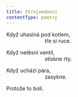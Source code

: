 ```yaml
---
title: Strojvedoucí
contentType: poetry
---
```


Když uhasíná pod kotlem,  
                          tře si ruce.

Když netěsní ventil,  
                          stiskne rty.

Když uchází pára,  
                          zasykne.

Protože to bolí.
